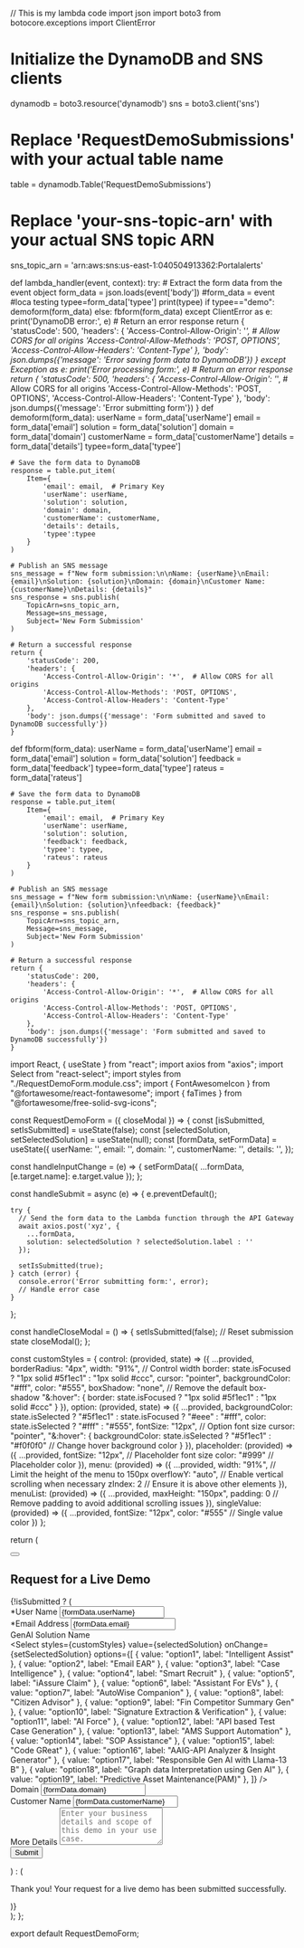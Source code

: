 // This is my lambda code
import json
import boto3
from botocore.exceptions import ClientError

# Initialize the DynamoDB and SNS clients
dynamodb = boto3.resource('dynamodb')
sns = boto3.client('sns')

# Replace 'RequestDemoSubmissions' with your actual table name
table = dynamodb.Table('RequestDemoSubmissions')

# Replace 'your-sns-topic-arn' with your actual SNS topic ARN
sns_topic_arn = 'arn:aws:sns:us-east-1:040504913362:Portalalerts'

def lambda_handler(event, context):
    try:
        # Extract the form data from the event object
        form_data = json.loads(event['body'])
        #form_data = event #loca testing
        typee=form_data['typee']
        print(typee)
        if typee=="demo":
            demoform(form_data)
        else:
            fbform(form_data)
    except ClientError as e:
        print('DynamoDB error:', e)
        # Return an error response
        return {
            'statusCode': 500,
            'headers': {
                'Access-Control-Allow-Origin': '*',  # Allow CORS for all origins
                'Access-Control-Allow-Methods': 'POST, OPTIONS',
                'Access-Control-Allow-Headers': 'Content-Type'
            },
            'body': json.dumps({'message': 'Error saving form data to DynamoDB'})
        }
    except Exception as e:
        print('Error processing form:', e)
        # Return an error response
        return {
            'statusCode': 500,
            'headers': {
                'Access-Control-Allow-Origin': '*',  # Allow CORS for all origins
                'Access-Control-Allow-Methods': 'POST, OPTIONS',
                'Access-Control-Allow-Headers': 'Content-Type'
            },
            'body': json.dumps({'message': 'Error submitting form'})
        }
def demoform(form_data):
    userName = form_data['userName']
    email = form_data['email']
    solution = form_data['solution']
    domain = form_data['domain']
    customerName = form_data['customerName']
    details = form_data['details']
    typee=form_data['typee']

    # Save the form data to DynamoDB
    response = table.put_item(
        Item={
            'email': email,  # Primary Key
            'userName': userName,
            'solution': solution,
            'domain': domain,
            'customerName': customerName,
            'details': details,
            'typee':typee
        }
    )

    # Publish an SNS message
    sns_message = f"New form submission:\n\nName: {userName}\nEmail: {email}\nSolution: {solution}\nDomain: {domain}\nCustomer Name: {customerName}\nDetails: {details}"
    sns_response = sns.publish(
        TopicArn=sns_topic_arn,
        Message=sns_message,
        Subject='New Form Submission'
    )

    # Return a successful response
    return {
        'statusCode': 200,
        'headers': {
            'Access-Control-Allow-Origin': '*',  # Allow CORS for all origins
            'Access-Control-Allow-Methods': 'POST, OPTIONS',
            'Access-Control-Allow-Headers': 'Content-Type'
        },
        'body': json.dumps({'message': 'Form submitted and saved to DynamoDB successfully'})
    }
    
def fbform(form_data):
    userName = form_data['userName']
    email = form_data['email']
    solution = form_data['solution']
    feedback = form_data['feedback']
    typee=form_data['typee']
    rateus = form_data['rateus']

    # Save the form data to DynamoDB
    response = table.put_item(
        Item={
            'email': email,  # Primary Key
            'userName': userName,
            'solution': solution,
            'feedback': feedback,
            'typee': typee,
            'rateus': rateus
        }
    )

    # Publish an SNS message
    sns_message = f"New form submission:\n\nName: {userName}\nEmail: {email}\nSolution: {solution}\nfeedback: {feedback}"
    sns_response = sns.publish(
        TopicArn=sns_topic_arn,
        Message=sns_message,
        Subject='New Form Submission'
    )

    # Return a successful response
    return {
        'statusCode': 200,
        'headers': {
            'Access-Control-Allow-Origin': '*',  # Allow CORS for all origins
            'Access-Control-Allow-Methods': 'POST, OPTIONS',
            'Access-Control-Allow-Headers': 'Content-Type'
        },
        'body': json.dumps({'message': 'Form submitted and saved to DynamoDB successfully'})
    }



import React, { useState } from "react";
import axios from "axios";
import Select from "react-select";
import styles from "./RequestDemoForm.module.css";
import { FontAwesomeIcon } from "@fortawesome/react-fontawesome";
import { faTimes } from "@fortawesome/free-solid-svg-icons";

const RequestDemoForm = ({ closeModal }) => {
  const [isSubmitted, setIsSubmitted] = useState(false);
  const [selectedSolution, setSelectedSolution] = useState(null);
  const [formData, setFormData] = useState({
    userName: '',
    email: '',
    domain: '',
    customerName: '',
    details: '',
  });

  const handleInputChange = (e) => {
    setFormData({
      ...formData,
      [e.target.name]: e.target.value
    });
  };

  const handleSubmit = async (e) => {
    e.preventDefault();

    try {
      // Send the form data to the Lambda function through the API Gateway
      await axios.post('xyz', {
        ...formData,
        solution: selectedSolution ? selectedSolution.label : ''
      });

      setIsSubmitted(true);
    } catch (error) {
      console.error('Error submitting form:', error);
      // Handle error case
    }
  };

  const handleCloseModal = () => {
    setIsSubmitted(false); // Reset submission state
    closeModal();
  };

  const customStyles = {
    control: (provided, state) => ({
      ...provided,
      borderRadius: "4px",
      width: "91%", // Control width
      border: state.isFocused ? "1px solid #5f1ec1" : "1px solid #ccc",
      cursor: "pointer",
      backgroundColor: "#fff",
      color: "#555",
      boxShadow: "none", // Remove the default box-shadow
      "&:hover": {
        border: state.isFocused ? "1px solid #5f1ec1" : "1px solid #ccc"
      }
    }),
    option: (provided, state) => ({
      ...provided,
      backgroundColor: state.isSelected ? "#5f1ec1" : state.isFocused ? "#eee" : "#fff",
      color: state.isSelected ? "#fff" : "#555",
      fontSize: "12px", // Option font size
      cursor: "pointer",
      "&:hover": {
        backgroundColor: state.isSelected ? "#5f1ec1" : "#f0f0f0" // Change hover background color
      }
    }),
    placeholder: (provided) => ({
      ...provided,
      fontSize: "12px", // Placeholder font size
      color: "#999" // Placeholder color
    }),
    menu: (provided) => ({
      ...provided,
      width: "91%",
       // Limit the height of the menu to 150px
      overflowY: "auto", // Enable vertical scrolling when necessary
      zIndex: 2 // Ensure it is above other elements
    }),
    menuList: (provided) => ({
      ...provided,
      maxHeight: "150px",
      padding: 0 // Remove padding to avoid additional scrolling issues
    }),
    singleValue: (provided) => ({
      ...provided,
      fontSize: "12px",
      color: "#555" // Single value color
    })
  };

  return (
    <div className={styles.formContainer}>
      <button className={styles.closeButton} onClick={handleCloseModal}>
        <FontAwesomeIcon icon={faTimes} />
      </button>
      <h2 className={styles.demoHead}>Request for a Live Demo</h2>
      {!isSubmitted ? (
        <form onSubmit={handleSubmit}>
          <div className={styles.formGroup}>
            <label>*User Name</label>
            <input
              type="text"
              name="userName"
              value={formData.userName}
              onChange={handleInputChange}
              required
            />
          </div>
          <div className={styles.formGroup}>
            <label>*Email Address</label>
            <input
              type="email"
              name="email"
              value={formData.email}
              onChange={handleInputChange}
              required
            />
          </div>
          <div className={styles.formGroup}>
            <label>GenAI Solution Name</label>
            <div className={styles.customSelect}>
              <Select
                styles={customStyles}
                value={selectedSolution}
                onChange={setSelectedSolution}
                options={[
                  { value: "option1", label: "Intelligent Assist" },
                  { value: "option2", label: "Email EAR" },
                  { value: "option3", label: "Case Intelligence" },
                  { value: "option4", label: "Smart Recruit" },
                  { value: "option5", label: "iAssure Claim" },
                  { value: "option6", label: "Assistant For EVs" },
                  { value: "option7", label: "AutoWise Companion" },
                  { value: "option8", label: "Citizen Advisor" },
                  { value: "option9", label: "Fin Competitor Summary Gen" },
                  { value: "option10", label: "Signature Extraction & Verification" },
                  { value: "option11", label: "AI Force" },
                  { value: "option12", label: "API based Test Case Generation" },
                  { value: "option13", label: "AMS Support Automation" },
                  { value: "option14", label: "SOP Assistance" },
                  { value: "option15", label: "Code GReat" },
                  { value: "option16", label: "AAIG-API Analyzer & Insight Generator" },
                  { value: "option17", label: "Responsible Gen AI with Llama-13 B" },
                  { value: "option18", label: "Graph data Interpretation using Gen AI" },
                  { value: "option19", label: "Predictive Asset Maintenance​(PAM)​" },
                ]}
              />
            </div>
          </div>
          <div className={styles.formGroup}>
            <label>Domain</label>
            <input
              type="text"
              name="domain"
              value={formData.domain}
              onChange={handleInputChange}
              required
            />
          </div>
          <div className={styles.formGroup}>
            <label>Customer Name</label>
            <input
              type="text"
              name="customerName"
              value={formData.customerName}
              onChange={handleInputChange}
              required
            />
          </div>
          <div className={styles.formGroup}>
            <label>More Details</label>
            <textarea
              name="details"
              placeholder="Enter your business details and scope of this demo in your use case."
              rows="4"
              value={formData.details}
              onChange={handleInputChange}
              required
            ></textarea>
          </div>
          <button type="submit" className={styles.submitButton}>
            Submit
          </button>
        </form>
      ) : (
        <p className={styles.successMessage}>
          Thank you! Your request for a live demo has been submitted successfully.
        </p>
      )}
    </div>
  );
};

export default RequestDemoForm;

